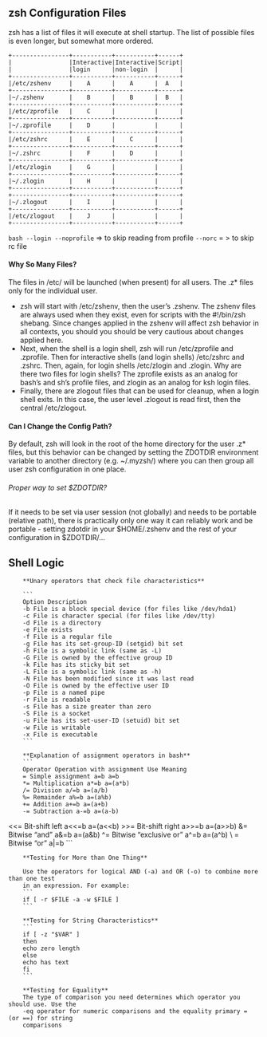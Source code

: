 ## zsh Configuration Files


zsh has a list of files it will execute at shell startup. The list of possible files is even longer, but somewhat more ordered.

```
+----------------+-----------+-----------+------+
|                |Interactive|Interactive|Script|
|                |login      |non-login  |      |
+----------------+-----------+-----------+------+
|/etc/zshenv     |    A      |    A      |  A   |
+----------------+-----------+-----------+------+
|~/.zshenv       |    B      |    B      |  B   |
+----------------+-----------+-----------+------+
|/etc/zprofile   |    C      |           |      |
+----------------+-----------+-----------+------+
|~/.zprofile     |    D      |           |      |
+----------------+-----------+-----------+------+
|/etc/zshrc      |    E      |    C      |      |
+----------------+-----------+-----------+------+
|~/.zshrc        |    F      |    D      |      |
+----------------+-----------+-----------+------+
|/etc/zlogin     |    G      |           |      |
+----------------+-----------+-----------+------+
|~/.zlogin       |    H      |           |      |
+----------------+-----------+-----------+------+
+----------------+-----------+-----------+------+
|~/.zlogout      |    I      |           |      |
+----------------+-----------+-----------+------+
|/etc/zlogout    |    J      |           |      |
+----------------+-----------+-----------+------+
```
`bash --login --noprofile` => to skip reading from profile
`--norc` = > to skip rc file


#### Why So Many Files?
The files in /etc/ will be launched (when present) for all users. The .z* files only for the individual user.

- zsh will start with /etc/zshenv, then the user’s .zshenv. The zshenv files are always used when they exist, even for scripts with the #!/bin/zsh shebang. Since changes applied in the zshenv will affect zsh behavior in all contexts, you should you should be very cautious about changes applied here.
- Next, when the shell is a login shell, zsh will run /etc/zprofile and .zprofile. Then for interactive shells (and login shells) /etc/zshrc and .zshrc. Then, again, for login shells /etc/zlogin and .zlogin. Why are there two files for login shells? The zprofile exists as an analog for bash’s and sh’s profile files, and zlogin as an analog for ksh login files.
- Finally, there are zlogout files that can be used for cleanup, when a login shell exits. In this case, the user level .zlogout is read first, then the central /etc/zlogout.

#### Can I Change the Config Path?
By default, zsh will look in the root of the home directory for the user .z* files, but this behavior can be changed by setting the ZDOTDIR environment variable to another directory (e.g. ~/.myzsh/) where you can then group all user zsh configuration in one place.

###### Proper way to set $ZDOTDIR?

If it needs to be set via user session (not globally) and needs to be portable (relative path), there is practically only one way it can reliably work and be portable - setting zdotdir in your $HOME/.zshenv and the rest of your configuration in $ZDOTDIR/...

## Shell Logic
        **Unary operators that check file characteristics**

        ```
        Option Description
        -b File is a block special device (for files like /dev/hda1)
        -c File is character special (for files like /dev/tty)
        -d File is a directory
        -e File exists
        -f File is a regular file
        -g File has its set-group-ID (setgid) bit set
        -h File is a symbolic link (same as -L)
        -G File is owned by the effective group ID
        -k File has its sticky bit set
        -L File is a symbolic link (same as -h)
        -N File has been modified since it was last read
        -O File is owned by the effective user ID
        -p File is a named pipe
        -r File is readable
        -s File has a size greater than zero
        -S File is a socket
        -u File has its set-user-ID (setuid) bit set
        -w File is writable
        -x File is executable
        ```

        **Explanation of assignment operators in bash**
        ```
        Operator Operation with assignment Use Meaning
        = Simple assignment a=b a=b
        *= Multiplication a*=b a=(a*b)
        /= Division a/=b a=(a/b)
        %= Remainder a%=b a=(a%b)
        += Addition a+=b a=(a+b)
        -= Subtraction a-=b a=(a-b)
<<= Bit-shift left a<<=b a=(a<<b)
        >>= Bit-shift right a>>=b a=(a>>b)
        &= Bitwise “and” a&=b a=(a&b)
        ^= Bitwise “exclusive or” a^=b a=(a^b)
        \ = Bitwise “or” a|=b
        ```

        **Testing for More than One Thing**

        Use the operators for logical AND (-a) and OR (-o) to combine more than one test
        in an expression. For example:
        ```
        if [ -r $FILE -a -w $FILE ]
        ```

        **Testing for String Characteristics**
        ```
        if [ -z "$VAR" ]
        then
        echo zero length
        else
        echo has text
        fi
        ```

        **Testing for Equality**
        The type of comparison you need determines which operator you should use. Use the
        -eq operator for numeric comparisons and the equality primary = (or ==) for string
        comparisons

